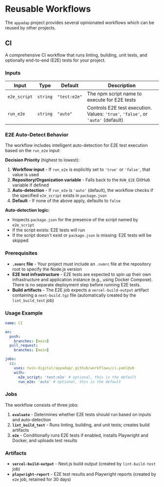 # Reusable Workflows

The `appadap` project provides several opinionated workflows which can be reused by other projects.

## CI

A comprehensive CI workflow that runs linting, building, unit tests, and optionally end-to-end (E2E) tests for your project.

### Inputs

| Input        | Type     | Default      | Description                                                                     |
| ------------ | -------- | ------------ | ------------------------------------------------------------------------------- |
| `e2e_script` | `string` | `"test:e2e"` | The npm script name to execute for E2E tests                                    |
| `run_e2e`    | `string` | `"auto"`     | Controls E2E test execution. Values: `'true'`, `'false'`, or `'auto'` (default) |

### E2E Auto-Detect Behavior

The workflow includes intelligent auto-detection for E2E test execution based on the `run_e2e` input:

**Decision Priority** (highest to lowest):

1. **Workflow input** - If `run_e2e` is explicitly set to `'true'` or `'false'`, that value is used
2. **Repository/Organization variable** - Falls back to the `RUN_E2E` GitHub variable if defined
3. **Auto-detection** - If `run_e2e` is `'auto'` (default), the workflow checks if the specified `e2e_script` exists in `package.json`
4. **Default** - If none of the above apply, defaults to `false`

**Auto-detection logic:**

- Inspects `package.json` for the presence of the script named by `e2e_script`
- If the script exists: E2E tests will run
- If the script doesn't exist or `package.json` is missing: E2E tests will be skipped

### Prerequisites

- **`.nvmrc` file** - Your project must include an `.nvmrc` file at the repository root to specify the Node.js version
- **E2E test infrastructure** - E2E tests are expected to spin up their own infrastructure and application instance (e.g., using Docker Compose). There is no separate deployment step before running E2E tests.
- **Build artifacts** - The E2E job expects a `vercel-build-output` artifact containing a `next-build.tgz` file (automatically created by the `lint_build_test` job)

### Usage Example

```yaml
name: CI

on:
  push:
    branches: [main]
  pull_request:
    branches: [main]

jobs:
  ci:
    uses: twin-digital/appadap/.github/workflows/ci.yaml@v0
    with:
      e2e_script: 'test:e2e' # optional, this is the default
      run_e2e: 'auto' # optional, this is the default
```

### Jobs

The workflow consists of three jobs:

1. **`evaluate`** - Determines whether E2E tests should run based on inputs and auto-detection
2. **`lint_build_test`** - Runs linting, building, and unit tests; creates build artifacts
3. **`e2e`** - Conditionally runs E2E tests if enabled, installs Playwright and Docker, and uploads test results

### Artifacts

- **`vercel-build-output`** - Next.js build output (created by `lint-build-test` job)
- **`playwright-report`** - E2E test results and Playwright reports (created by `e2e` job, retained for 30 days)
